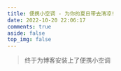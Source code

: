 ```yaml
---
title: 便携小空调 - 为你的夏日带去清凉!
date: 2022-10-20 22:06:17
comments: true
aside: false
top_img: false
---
```


> 终于为博客安装上了便携小空调

<!-- markdownlint-disable-next-line MD033 -->
<style>
.copyright-box a {
  border-bottom: none !important;
  padding: 0 !important;
}
</style>
<!-- markdownlint-disable-next-line MD033 -->
<div id="air-conditioner-vue"></div>
<!-- markdownlint-disable-next-line MD033 -->
<script defer data-pjax src='https://npm.elemecdn.com/anzhiyu-air-conditioner@1.0.1/index.3f125bc6.js'></script>
